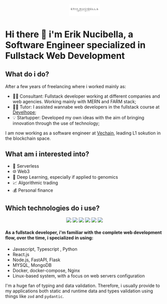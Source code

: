

<!--
**akanoce/akanoce** is a ✨ _special_ ✨ repository because its `README.md` (this file) appears on your GitHub profile.
-->
<div id="header" align="center">
  <img src="img/logo.png" width="100"/>
</div>

# Hi there 👋 i'm Erik Nucibella, a Software Engineer specialized in Fullstack Web Development 

## What do i do?

After a few years of freelancing where i worked mainly as:
- 🧑‍💻 Consultant: Fullstack developer working at different companies and web agencies. Working mainly with MERN and FARM stack;
- 🧑‍🏫 Tutor: I assisted wannabe web developers in the fullstack course at [Develhope](https://develhope.co/);
- 💡 Startupper: Developed my own ideas with the aim of bringing innovation through the use of technology;

I am now working as a software engineer at [Vechain](http://vechain.org/), leading L1 sokution in the blockchain space.


## What am i interested into?

- :satellite: Serverless 
- :globe_with_meridians: Web3
- :100: Deep Learning, especially if applied to genomics
- :chart_with_upwards_trend: Algorithmic trading
- :moneybag: Personal finance

## Which technologies do i use?

<div align='middle' width='100%'>
  <img src='https://upload.wikimedia.org/wikipedia/commons/thumb/4/4c/Typescript_logo_2020.svg/1200px-Typescript_logo_2020.svg.png' width='15%' />
  <img src='https://upload.wikimedia.org/wikipedia/commons/thumb/c/c3/Python-logo-notext.svg/1024px-Python-logo-notext.svg.png' width='15%' />
  <img src='https://dwglogo.com/wp-content/uploads/2017/12/MongoDB_logo_01.png' width='15%' />
  <img src='https://upload.wikimedia.org/wikipedia/commons/thumb/a/a7/React-icon.svg/2300px-React-icon.svg.png' width='15%' />
  <img src='https://upload.wikimedia.org/wikipedia/commons/thumb/7/7e/Node.js_logo_2015.svg/2560px-Node.js_logo_2015.svg.png' width='15%' />
  <img src='https://cdn.worldvectorlogo.com/logos/fastapi-1.svg' width='15%' />
</div>

#### As a fullstack developer, i'm familiar with the complete web development flow, over the time, i specialized in using:


- Javascript, Typescript , Python
- React.js
- Node.js, FastAPI, Flask
- MYSQL, MongoDB
- Docker, docker-compose, Nginx 
- Linux-based system, with a focus on web servers configuration

I'm a huge fan of typing and data validation. Therefore, i usually provide to my applications both static and runtime data and types validation using things like `zod` and `pydantic`. 






